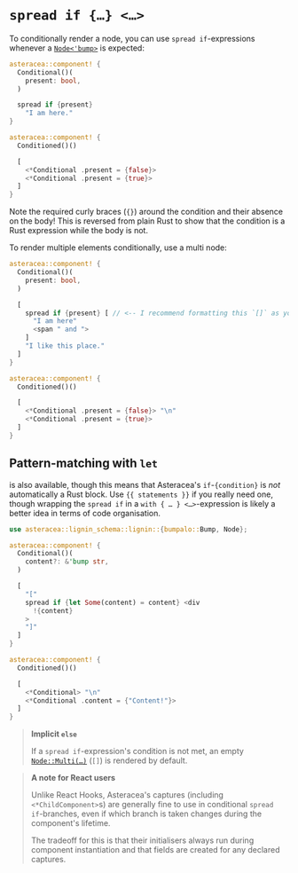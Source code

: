 # `spread if {…} <…>`

To conditionally render a node, you can use `spread if`-expressions whenever a [`Node<'bump>`]() is expected:

```rust asteracea=Conditioned
asteracea::component! {
  Conditional()(
    present: bool,
  )

  spread if {present}
    "I am here."
}

asteracea::component! {
  Conditioned()()

  [
    <*Conditional .present = {false}>
    <*Conditional .present = {true}>
  ]
}
```

Note the required curly braces (`{}`) around the condition and their absence on the body! This is reversed from plain Rust to show that the condition is a Rust expression while the body is not.

To render multiple elements conditionally, use a multi node:

```rust asteracea=Conditioned
asteracea::component! {
  Conditional()(
    present: bool,
  )

  [
    spread if {present} [ // <-- I recommend formatting this `[]` as you would format `{}` in Rust.
      "I am here"
      <span " and ">
    ]
    "I like this place."
  ]
}

asteracea::component! {
  Conditioned()()

  [
    <*Conditional .present = {false}> "\n"
    <*Conditional .present = {true}>
  ]
}
```

## Pattern-matching with `let`

is also available, though this means that Asteracea's `if`-`{condition}` is *not* automatically a Rust block. Use `{{ statements }}` if you really need one, though wrapping the `spread if` in a `with { … } <…>`-expression is likely a better idea in terms of code organisation.

```rust asteracea=Conditioned
use asteracea::lignin_schema::lignin::{bumpalo::Bump, Node};

asteracea::component! {
  Conditional()(
    content?: &'bump str,
  )

  [
    "["
    spread if {let Some(content) = content} <div
      !{content}
    >
    "]"
  ]
}

asteracea::component! {
  Conditioned()()

  [
    <*Conditional> "\n"
    <*Conditional .content = {"Content!"}>
  ]
}
```

> **Implicit `else`**
>
> If a `spread if`-expression's condition is not met, an empty [`Node::Multi(…)`]() (`[]`) is rendered by default.

<!-- intentionally split -->

> **A note for React users**
>
> Unlike React Hooks, Asteracea's captures (including `<*ChildComponent>`s) are generally fine to use in conditional `spread if`-branches, even if which branch is taken changes during the component's lifetime.
>
> The tradeoff for this is that their initialisers always run during component instantiation and that fields are created for any declared captures.

